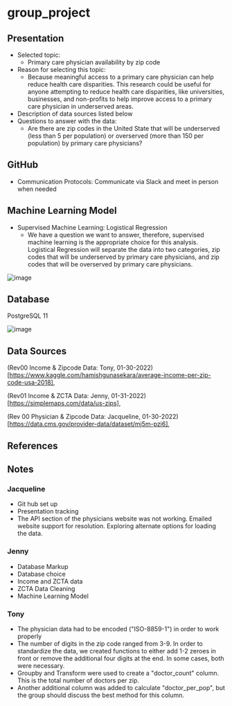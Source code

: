 # group_project

## Presentation
* Selected topic:
  * Primary care physician availability by zip code
* Reason for selecting this topic:
  * Because meaningful access to a primary care physician can help reduce health care disparities. This research could be useful for anyone attempting to reduce health care disparities, like universities, businesses, and non-profits to help improve access to a primary care physician in underserved areas.
* Description of data sources listed below
* Questions to answer with the data:
  * Are there are zip codes in the United State that will be underserved (less than 5 per population) or overserved (more than 150 per population) by primary care physicians?

## GitHub
* Communication Protocols: Communicate via Slack and meet in person when needed

## Machine Learning Model
* Supervised Machine Learning: Logistical Regression
  * We have a question we want to answer, therefore, supervised machine learning is the appropriate choice for this analysis. Logistical Regression will separate the data into two categories, zip codes that will be underserved by primary care physicians, and zip codes that will be overserved by primary care physicians.

![image](https://user-images.githubusercontent.com/67409852/152436859-5d43d487-2a84-4279-86bd-0e447a7a5f0d.png)

## Database
PostgreSQL 11

![image](https://user-images.githubusercontent.com/67409852/152433788-672e08fb-289d-4d6c-8b03-76305636213f.png)


## Data Sources
(Rev00 Income & Zipcode Data: Tony, 01-30-2022)[https://www.kaggle.com/hamishgunasekara/average-income-per-zip-code-usa-2018],

(Rev01 Income & ZCTA Data: Jenny, 01-31-2022)[https://simplemaps.com/data/us-zips],

(Rev 00 Physician & Zipcode Data: Jacqueline, 01-30-2022)[https://data.cms.gov/provider-data/dataset/mj5m-pzi6],

## References

## Notes
### Jacqueline
* Git hub set up
* Presentation tracking
* The API section of the physicians website was not working. Emailed website support for resolution. Exploring alternate options for loading the data. 

### Jenny
* Database Markup
* Database choice
* Income and ZCTA data
* ZCTA Data Cleaning
* Machine Learning Model

### Tony
* The physician data had to be encoded ("ISO-8859-1") in order to work properly
* The number of digits in the zip code ranged from 3-9.  In order to standardize the data, we created functions to either add 1-2 zeroes in front or remove the additional four digits at the end.  In some cases, both were necessary.
* Groupby and Transform were used to create a "doctor_count" column.  This is the total number of doctors per zip.
* Another additional column was added to calculate "doctor_per_pop", but the group should discuss the best method for this column.
